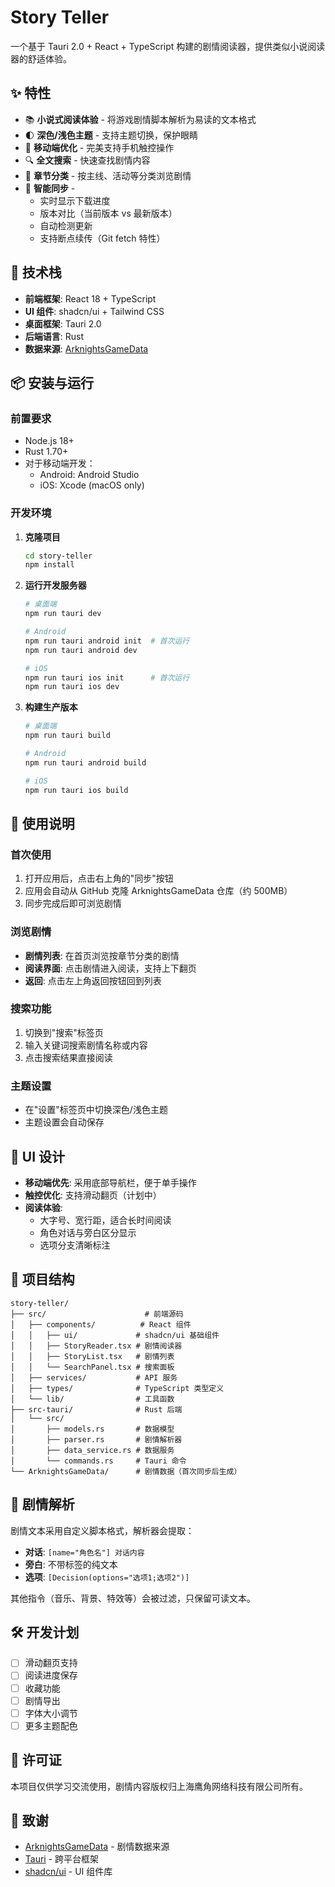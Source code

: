 # Story Teller

一个基于 Tauri 2.0 + React + TypeScript 构建的剧情阅读器，提供类似小说阅读器的舒适体验。

## ✨ 特性

- 📚 **小说式阅读体验** - 将游戏剧情脚本解析为易读的文本格式
- 🌓 **深色/浅色主题** - 支持主题切换，保护眼睛
- 📱 **移动端优化** - 完美支持手机触控操作
- 🔍 **全文搜索** - 快速查找剧情内容
- 📂 **章节分类** - 按主线、活动等分类浏览剧情
- 🔄 **智能同步** - 
  - 实时显示下载进度
  - 版本对比（当前版本 vs 最新版本）
  - 自动检测更新
  - 支持断点续传（Git fetch 特性）

## 🚀 技术栈

- **前端框架**: React 18 + TypeScript
- **UI 组件**: shadcn/ui + Tailwind CSS
- **桌面框架**: Tauri 2.0
- **后端语言**: Rust
- **数据来源**: [ArknightsGameData](https://github.com/Kengxxiao/ArknightsGameData)

## 📦 安装与运行

### 前置要求

- Node.js 18+
- Rust 1.70+
- 对于移动端开发：
  - Android: Android Studio
  - iOS: Xcode (macOS only)

### 开发环境

1. **克隆项目**
   ```bash
   cd story-teller
   npm install
   ```

2. **运行开发服务器**
   ```bash
   # 桌面端
   npm run tauri dev

   # Android
   npm run tauri android init  # 首次运行
   npm run tauri android dev

   # iOS
   npm run tauri ios init      # 首次运行
   npm run tauri ios dev
   ```

3. **构建生产版本**
   ```bash
   # 桌面端
   npm run tauri build

   # Android
   npm run tauri android build

   # iOS
   npm run tauri ios build
   ```

## 📖 使用说明

### 首次使用

1. 打开应用后，点击右上角的"同步"按钮
2. 应用会自动从 GitHub 克隆 ArknightsGameData 仓库（约 500MB）
3. 同步完成后即可浏览剧情

### 浏览剧情

- **剧情列表**: 在首页浏览按章节分类的剧情
- **阅读界面**: 点击剧情进入阅读，支持上下翻页
- **返回**: 点击左上角返回按钮回到列表

### 搜索功能

1. 切换到"搜索"标签页
2. 输入关键词搜索剧情名称或内容
3. 点击搜索结果直接阅读

### 主题设置

- 在"设置"标签页中切换深色/浅色主题
- 主题设置会自动保存

## 🎨 UI 设计

- **移动端优先**: 采用底部导航栏，便于单手操作
- **触控优化**: 支持滑动翻页（计划中）
- **阅读体验**: 
  - 大字号、宽行距，适合长时间阅读
  - 角色对话与旁白区分显示
  - 选项分支清晰标注

## 📂 项目结构

```
story-teller/
├── src/                      # 前端源码
│   ├── components/          # React 组件
│   │   ├── ui/             # shadcn/ui 基础组件
│   │   ├── StoryReader.tsx # 剧情阅读器
│   │   ├── StoryList.tsx   # 剧情列表
│   │   └── SearchPanel.tsx # 搜索面板
│   ├── services/           # API 服务
│   ├── types/              # TypeScript 类型定义
│   └── lib/                # 工具函数
├── src-tauri/              # Rust 后端
│   └── src/
│       ├── models.rs       # 数据模型
│       ├── parser.rs       # 剧情解析器
│       ├── data_service.rs # 数据服务
│       └── commands.rs     # Tauri 命令
└── ArknightsGameData/      # 剧情数据（首次同步后生成）
```

## 🔧 剧情解析

剧情文本采用自定义脚本格式，解析器会提取：

- **对话**: `[name="角色名"] 对话内容`
- **旁白**: 不带标签的纯文本
- **选项**: `[Decision(options="选项1;选项2")]`

其他指令（音乐、背景、特效等）会被过滤，只保留可读文本。

## 🛠️ 开发计划

- [ ] 滑动翻页支持
- [ ] 阅读进度保存
- [ ] 收藏功能
- [ ] 剧情导出
- [ ] 字体大小调节
- [ ] 更多主题配色

## 📝 许可证

本项目仅供学习交流使用，剧情内容版权归上海鹰角网络科技有限公司所有。

## 🙏 致谢

- [ArknightsGameData](https://github.com/Kengxxiao/ArknightsGameData) - 剧情数据来源
- [Tauri](https://tauri.app) - 跨平台框架
- [shadcn/ui](https://ui.shadcn.com) - UI 组件库
